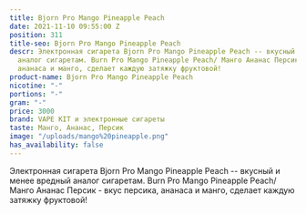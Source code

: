 ```yaml
---
title: Bjorn Pro Mango Pineapple Peach
date: 2021-11-10 09:55:00 Z
position: 311
title-seo: Bjorn Pro Mango Pineapple Peach
descr: Электронная сигарета Bjorn Pro Mango Pineapple Peach -- вкусный и менее вредный
  аналог сигаретам. Burn Pro Mango Pineapple Peach/ Манго Ананас Персик - вкус персика,
  ананаса и манго, сделает каждую затяжку фруктовой!
product-name: Bjorn Pro Mango Pineapple Peach
nicotine: "-"
portions: "-"
gram: "-"
price: 3000
brand: VAPE KIT и электронные сигареты
taste: Манго, Ананас, Персик
image: "/uploads/mango%20pineapple.png"
has_availability: false
---
```


Электронная сигарета Bjorn Pro Mango Pineapple Peach -- вкусный и менее вредный аналог сигаретам. Burn Pro Mango Pineapple Peach/ Манго Ананас Персик - вкус персика, ананаса и манго, сделает каждую затяжку фруктовой!